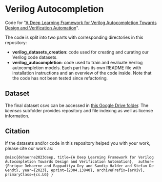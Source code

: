 # Verilog Autocompletion
Code for "[A Deep Learning Framework for Verilog Autocompletion Towards Design and Verification Automation](https://arxiv.org/abs/2304.13840)".

The code is split into two parts with corresponding directories in this repository:
- **verilog_datasets_creation**: code used for creating and curating our Verilog code datasets.
- **verilog_autocompletion**: code used to train and evaluate Verilog autocompletion models.
Each part has its own README file with installation instructions and an overview of the code inside. Note that the code has not been tested since refactoring.

## Dataset
The final dataset csvs can be accessed in [this Google Drive folder](https://drive.google.com/drive/folders/1J0Y8u3u1mGJ-NflPtd9AdmTJR7ylTFRM?usp=sharing). The *licenses* subfolder provides repository and file indexing as well as license information.  

## Citation
If the datasets and/or code in this repository helped you with your work, please cite our work as:

`@misc{dehaerne2023deep,
      title={A Deep Learning Framework for Verilog Autocompletion Towards Design and Verification Automation}, 
      author={Enrique Dehaerne and Bappaditya Dey and Sandip Halder and Stefan De Gendt},
      year={2023},
      eprint={2304.13840},
      archivePrefix={arXiv},
      primaryClass={cs.LG}
}`
